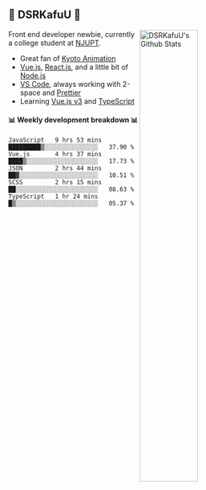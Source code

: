 ## 🍥 DSRKafuU 🍥

<img align="right" alt="DSRKafuU's Github Stats" width="48%" src="https://github-readme-stats.vercel.app/api?username=dsrkafuu&count_private=true&show_icons=true&title_color=7793cc&icon_color=7793cc&text_color=595858&bg_color=ffffff" />

Front end developer newbie, currently a college student at [NJUPT](https://www.njupt.edu.cn).

- Great fan of [Kyoto Animation](https://www.kyotoanimation.co.jp)
- [Vue.js](https://vuejs.org), [React.js](https://reactjs.org), and a little bit of [Node.js](https://nodejs.org)
- [VS Code](https://code.visualstudio.com), always working with 2-space and [Prettier](https://prettier.io)
- Learning [Vue.js v3](https://v3.vuejs.org) and [TypeScript](https://www.typescriptlang.org)

#### :bar_chart: Weekly development breakdown :bar_chart:

<!--START_SECTION:waka-->
```text
JavaScript   9 hrs 53 mins   █████████▒░░░░░░░░░░░░░░░   37.90 % 
Vue.js       4 hrs 37 mins   ████▒░░░░░░░░░░░░░░░░░░░░   17.73 % 
JSON         2 hrs 44 mins   ██▓░░░░░░░░░░░░░░░░░░░░░░   10.51 % 
SCSS         2 hrs 15 mins   ██░░░░░░░░░░░░░░░░░░░░░░░   08.63 % 
TypeScript   1 hr 24 mins    █▒░░░░░░░░░░░░░░░░░░░░░░░   05.37 % 
```
<!--END_SECTION:waka-->
